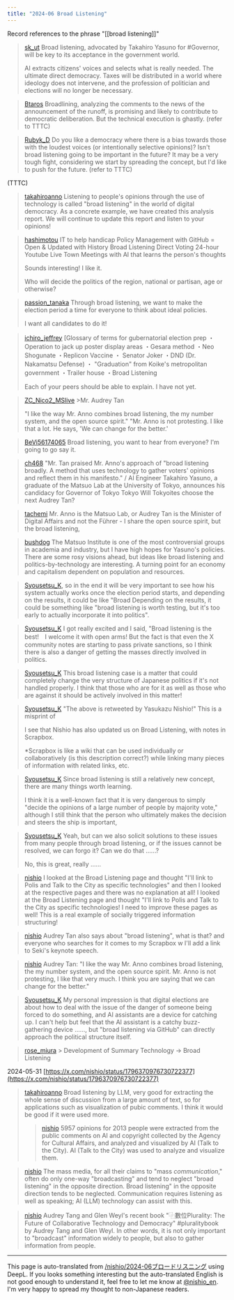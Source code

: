 ```yaml
---
title: "2024-06 Broad Listening"
---
```


Record references to the phrase "[[broad listening]]"

> [sk_ut](https://x.com/sk_ut/status/1800836228407026091) Broad listening, advocated by Takahiro Yasuno for #Governor, will be key to its acceptance in the government world.
>
>  AI extracts citizens' voices and selects what is really needed. The ultimate direct democracy. Taxes will be distributed in a world where ideology does not intervene, and the profession of politician and elections will no longer be necessary.

> [Btaros](https://x.com/Btaros/status/1800768546919854137) Broadlining, analyzing the comments to the news of the announcement of the runoff, is promising and likely to contribute to democratic deliberation. But the technical execution is ghastly.
(refer to TTTC)

> [Rubyk_D](https://x.com/Rubyk_D/status/1800737966643663109) Do you like a democracy where there is a bias towards those with the loudest voices (or intentionally selective opinions)? Isn't broad listening going to be important in the future? It may be a very tough fight, considering we start by spreading the concept, but I'd like to push for the future.
(refer to TTTC)

(TTTC)
> [takahiroanno](https://x.com/takahiroanno/status/1800734887290577198) Listening to people's opinions through the use of technology is called "broad listening" in the world of digital democracy. As a concrete example, we have created this analysis report. We will continue to update this report and listen to your opinions!

> [hashimotou](https://x.com/hashimotou/status/1800587236410548301) IT to help handicap
>  Policy Management with GitHub = Open & Updated with History
>  Broad Listening
>  Direct Voting
>  24-hour Youtube Live Town Meetings with AI that learns the person's thoughts
>
>  Sounds interesting!
>  I like it.
>
>  Who will decide the politics of the region, national or partisan, age or otherwise?

> [passion_tanaka](https://x.com/passion_tanaka/status/1800374303541834101) Through broad listening, we want to make the election period a time for everyone to think about ideal policies.
>
>  I want all candidates to do it!

> [ichiro_jeffrey](https://x.com/ichiro_jeffrey/status/1800353238178521463) [Glossary of terms for gubernatorial election prep
>  ・Operation to jack up poster display areas
>  ・Gesara method
>  ・Neo Shogunate
>  ・Replicon Vaccine
>  ・ Senator Joker
>  ・DND (Dr. Nakamatsu Defense)
>  ・ "Graduation" from Koike's metropolitan government
>  ・Trailer house
>  ・Broad Listening
>
>  Each of your peers should be able to explain. I have not yet.

> [ZC_Nico2_MSlive](https://x.com/ZC_Nico2_MSlive/status/1800322156557144181) >Mr. Audrey Tan
>
>  "I like the way Mr. Anno combines broad listening, the my number system, and the open source spirit."
>  "Mr. Anno is not protesting. I like that a lot. He says, 'We can change for the better.'

> [BeVi56174065](https://x.com/BeVi56174065/status/1800154224703271320) Broad listening, you want to hear from everyone? I'm going to go say it.

> [ch468](https://x.com/ch468/status/1800023520761753867) "Mr. Tan praised Mr. Anno's approach of "broad listening broadly. A method that uses technology to gather voters' opinions and reflect them in his manifesto."
>  / AI Engineer Takahiro Yasuno, a graduate of the Matsuo Lab at the University of Tokyo, announces his candidacy for Governor of Tokyo Tokyo Will Tokyoites choose the next Audrey Tan?

> [tachemi](https://x.com/tachemi/status/1800002790808539385) Mr. Anno is the Matsuo Lab, or Audrey Tan is the Minister of Digital Affairs and not the Führer - I share the open source spirit, but the broad listening,

> [bushdog](https://x.com/bushdog/status/1799086268737044955) The Matsuo Institute is one of the most controversial groups in academia and industry, but I have high hopes for Yasuno's policies. There are some rosy visions ahead, but ideas like broad listening and politics-by-technology are interesting. A turning point for an economy and capitalism dependent on population and resources.

> [Syousetsu_K](https://x.com/Syousetsu_K/status/1798864014849741015), so in the end it will be very important to see how his system actually works once the election period starts, and depending on the results, it could be like "Broad Depending on the results, it could be something like "broad listening is worth testing, but it's too early to actually incorporate it into politics".

> [Syousetsu_K](https://x.com/Syousetsu_K/status/1798863168045015235) I got really excited and I said, "Broad listening is the best!　I welcome it with open arms! But the fact is that even the X community notes are starting to pass private sanctions, so I think there is also a danger of getting the masses directly involved in politics.

> [Syousetsu_K](https://x.com/Syousetsu_K/status/1798853067116527957) This broad listening case is a matter that could completely change the very structure of Japanese politics if it's not handled properly. I think that those who are for it as well as those who are against it should be actively involved in this matter!

> [Syousetsu_K](https://x.com/Syousetsu_K/status/1798848732290810086) "The above is retweeted by Yasukazu Nishio!" This is a misprint of
>
>  I see that Nishio has also updated us on Broad Listening, with notes in Scrapbox.
>
>  *Scrapbox is like a wiki that can be used individually or collaboratively (is this description correct?) while linking many pieces of information with related links, etc.

> [Syousetsu_K](https://x.com/Syousetsu_K/status/1798842107442176024) Since broad listening is still a relatively new concept, there are many things worth learning.
>
>  I think it is a well-known fact that it is very dangerous to simply "decide the opinions of a large number of people by majority vote," although I still think that the person who ultimately makes the decision and steers the ship is important,

> [Syousetsu_K](https://x.com/Syousetsu_K/status/1798835344206643635) Yeah, but can we also solicit solutions to these issues from many people through broad listening, or if the issues cannot be resolved, we can forgo it? Can we do that ......?
>
>  No, this is great, really ......

> [nishio](https://x.com/nishio/status/1798803439851348105) I looked at the Broad Listening page and thought "I'll link to Polis and Talk to the City as specific technologies" and then I looked at the respective pages and there was no explanation at all! I looked at the Broad Listening page and thought "I'll link to Polis and Talk to the City as specific technologies! I need to improve these pages as well! This is a real example of socially triggered information structuring!

> [nishio](https://x.com/nishio/status/1798799450569363697) Audrey Tan also says about "broad listening", what is that? and everyone who searches for it comes to my Scrapbox w
>  I'll add a link to Seki's keynote speech.

> [nishio](https://x.com/nishio/status/1798793441847201978) Audrey Tan: "I like the way Mr. Anno combines broad listening, the my number system, and the open source spirit. Mr. Anno is not protesting, I like that very much. I think you are saying that we can change for the better."

> [Syousetsu_K](https://x.com/Syousetsu_K/status/1798728860768559127) My personal impression is that digital elections are about how to deal with the issue of the danger of someone being forced to do something, and AI assistants are a device for catching up. I can't help but feel that the AI assistant is a catchy buzz-gathering device ......, but "broad listening via GitHub" can directly approach the political structure itself.

> [rose_miura](https://x.com/rose_miura/status/1798678514394353963) > Development of Summary Technology → Broad Listening


2024-05-31
[https://x.com/nishio/status/1796370976730722377](https://x.com/nishio/status/1796370976730722377)

> [takahiroanno](https://x.com/takahiroanno/status/1796401154076881407) Broad listening by LLM, very good for extracting the whole sense of discussion from a large amount of text, so for applications such as visualization of pubic comments. I think it would be good if it were used more.
>  >[nishio](https://x.com/nishio/status/1796370976730722377) 5957 opinions for 2013 people were extracted from the public comments on AI and copyright collected by the Agency for Cultural Affairs, and analyzed and visualized by AI (Talk to the City). AI (Talk to the City) was used to analyze and visualize them.

> [nishio](https://x.com/nishio/status/1796395791596355715) The mass media, for all their claims to "mass *communication*," often do only one-way "broadcasting" and tend to neglect "broad listening" in the opposite direction. Broad listening" in the opposite direction tends to be neglected. Communication requires listening as well as speaking; AI (LLM) technology can assist with this.

> [nishio](https://x.com/nishio/status/1796394634446586276) Audrey Tang and Glen Weyl's recent book "⿻數位Plurality: The Future of Collaborative Technology and Democracy" #pluralitybook by Audrey Tang and Glen Weyl. In other words, it is not only important to "broadcast" information widely to people, but also to gather information from people.



---
This page is auto-translated from [/nishio/2024-06ブロードリスニング](https://scrapbox.io/nishio/2024-06ブロードリスニング) using DeepL. If you looks something interesting but the auto-translated English is not good enough to understand it, feel free to let me know at [@nishio_en](https://twitter.com/nishio_en). I'm very happy to spread my thought to non-Japanese readers.
